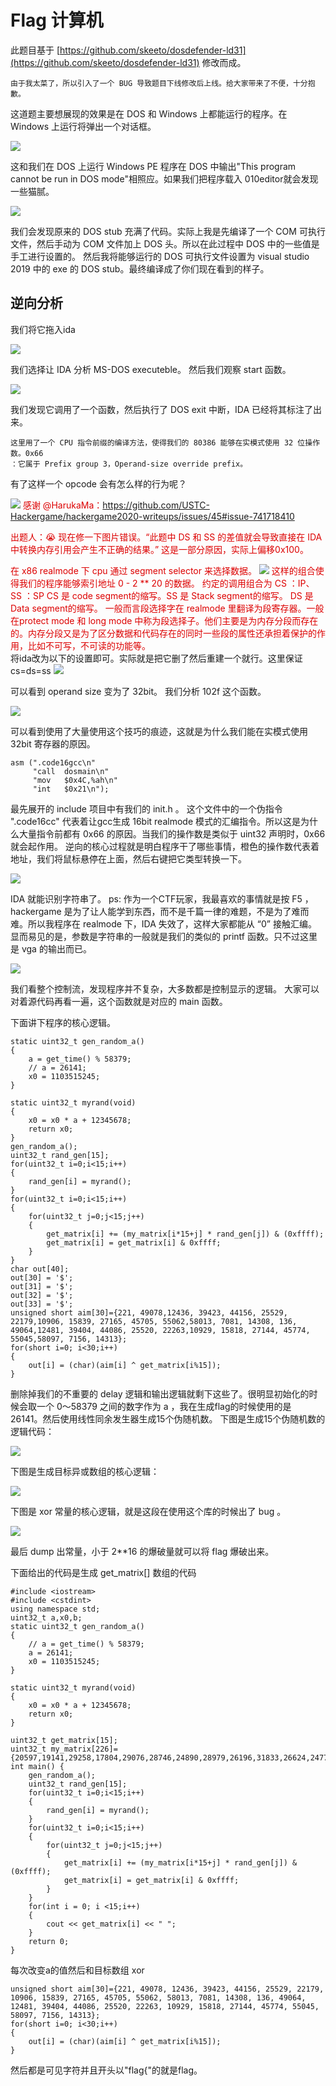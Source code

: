 # Flag 计算机
此题目基于 [https://github.com/skeeto/dosdefender-ld31](https://github.com/skeeto/dosdefender-ld31) 修改而成。

```
由于我太菜了，所以引入了一个 BUG 导致题目下线修改后上线。给大家带来了不便，十分抱歉。
```

这道题主要想展现的效果是在 DOS 和 Windows 上都能运行的程序。在 Windows 上运行将弹出一个对话框。

![](./pics/1.png)

这和我们在 DOS 上运行 Windows PE 程序在 DOS 中输出"This program cannot be run in DOS mode"相照应。如果我们把程序载入 010editor就会发现一些猫腻。

![](pics/2.png)

我们会发现原来的 DOS stub 充满了代码。实际上我是先编译了一个 COM 可执行文件，然后手动为 COM 文件加上 DOS 头。所以在此过程中 DOS 中的一些值是手工进行设置的。
然后我将能够运行的 DOS 可执行文件设置为 visual studio 2019 中的 exe 的 DOS stub。最终编译成了你们现在看到的样子。

## 逆向分析

我们将它拖入ida

![](pics/3.png)

我们选择让 IDA 分析 MS-DOS executeble。
然后我们观察 start 函数。

![](pics/4.png)

我们发现它调用了一个函数，然后执行了 DOS exit 中断，IDA 已经将其标注了出来。

```
这里用了一个 CPU 指令前缀的编译方法，使得我们的 80386 能够在实模式使用 32 位操作数。0x66
：它属于 Prefix group 3，Operand-size override prefix。
```
有了这样一个 opcode 会有怎么样的行为呢？

![](pics/5.png)
<font color="#dd0000">感谢 @HarukaMa：https://github.com/USTC-Hackergame/hackergame2020-writeups/issues/45#issue-741718410 

出题人：😭 现在修一下图片错误。“此题中 DS 和 SS 的差值就会导致直接在 IDA 中转换内存引用会产生不正确的结果。” 这是一部分原因，实际上偏移0x100。

在 x86 realmode 下 cpu 通过 segment selector 来选择数据。 
![](pics/12.png)
这样的组合使得我们的程序能够索引地址 0 - 2 ** 20 的数据。
约定的调用组合为 CS ：IP、 SS ：SP
CS 是 code segment的缩写。SS 是 Stack segment的缩写。 DS 是 Data segment的缩写。
一般而言段选择字在 realmode 里翻译为段寄存器。一般在protect mode 和 long mode 中称为段选择子。他们主要是为内存分段而存在的。内存分段又是为了区分数据和代码存在的同时一些段的属性还承担着保护的作用，比如不可写，不可读的功能等。
</font><br/>
将ida改为以下的设置即可。实际就是把它删了然后重建一个就行。这里保证cs=ds=ss
![](pics/13.png)




可以看到 operand size 变为了 32bit。
我们分析 102f 这个函数。

![](pics/6.png)

可以看到使用了大量使用这个技巧的痕迹，这就是为什么我们能在实模式使用 32bit 寄存器的原因。

```
asm (".code16gcc\n"
     "call  dosmain\n"
     "mov   $0x4C,%ah\n"
     "int   $0x21\n");
```
最先展开的 include 项目中有我们的 init.h 。
这个文件中的一个伪指令 ".code16cc" 代表着让gcc生成 16bit realmode 模式的汇编指令。所以这是为什么大量指令前都有 0x66 的原因。当我们的操作数是类似于 uint32 声明时，0x66 就会起作用。
逆向的核心过程就是明白程序干了哪些事情，橙色的操作数代表着地址，我们将鼠标悬停在上面，然后右键把它类型转换一下。

![](pics/14.png)

IDA 就能识别字符串了。
ps: 作为一个CTF玩家，我最喜欢的事情就是按 F5 ，hackergame 是为了让人能学到东西，而不是千篇一律的难题，不是为了难而难。所以我程序在 realmode 下，IDA 失效了，这样大家都能从 “0” 接触汇编。
显而易见的是，参数是字符串的一般就是我们的类似的 printf 函数。只不过这里是 vga 的输出而已。

![](pics/8.png)

我们看整个控制流，发现程序并不复杂，大多数都是控制显示的逻辑。
大家可以对着源代码再看一遍，这个函数就是对应的 main 函数。

下面讲下程序的核心逻辑。

```
static uint32_t gen_random_a()
{
    a = get_time() % 58379;
    // a = 26141;
    x0 = 1103515245;
}

static uint32_t myrand(void)
{
    x0 = x0 * a + 12345678;
    return x0;
}
gen_random_a();
uint32_t rand_gen[15];
for(uint32_t i=0;i<15;i++)
{
    rand_gen[i] = myrand();
}
for(uint32_t i=0;i<15;i++)
{
    for(uint32_t j=0;j<15;j++)
    {
        get_matrix[i] += (my_matrix[i*15+j] * rand_gen[j]) & (0xffff);
        get_matrix[i] = get_matrix[i] & 0xffff;
    }
}
char out[40];
out[30] = '$';
out[31] = '$';
out[32] = '$';
out[33] = '$';
unsigned short aim[30]={221, 49078,12436, 39423, 44156, 25529, 22179,10906, 15839, 27165, 45705, 55062,58013, 7081, 14308, 136, 49064,12481, 39404, 44086, 25520, 22263,10929, 15818, 27144, 45774, 55045,58097, 7156, 14313};
for(short i=0; i<30;i++)
{
    out[i] = (char)(aim[i] ^ get_matrix[i%15]);
}
```
删除掉我们的不重要的 delay 逻辑和输出逻辑就剩下这些了。很明显初始化的时候会取一个 0～58379 之间的数字作为 a ，我在生成flag的时候使用的是 26141。然后使用线性同余发生器生成15个伪随机数。
下图是生成15个伪随机数的逻辑代码：

![](pics/15.png)

下图是生成目标异或数组的核心逻辑：

![](pics/16.png)

下图是 xor 常量的核心逻辑，就是这段在使用这个库的时候出了 bug 。

![](pics/17.png)

最后 dump 出常量，小于 2**16 的爆破量就可以将 flag 爆破出来。

下面给出的代码是生成 get_matrix[] 数组的代码
```
#include <iostream>
#include <cstdint>
using namespace std;
uint32_t a,x0,b;
static uint32_t gen_random_a()
{
    // a = get_time() % 58379;
    a = 26141;
    x0 = 1103515245;
}

static uint32_t myrand(void)
{
    x0 = x0 * a + 12345678;
    return x0;
}

uint32_t get_matrix[15];
uint32_t my_matrix[226]={20597,19141,29258,17804,29076,28746,24890,28979,26196,31833,26624,24774,18916,29028,24033,22913,23436,25750,26539,21652,31296,22446,16506,21949,22761,30221,29477,29617,16497,23022,23179,30781,23877,29171,31665,26534,32159,22583,27525,28708,31216,17158,31988,32190,23747,21272,21278,24727,29984,25303,23445,23119,23155,26346,26389,30747,28948,31418,21323,31758,30911,18790,21312,25099,22348,25409,29357,22180,23588,28794,18133,25624,21972,23401,24821,31369,25187,31517,19840,28836,20794,20239,24523,30814,24016,17954,21227,16691,30290,23391,20482,24822,31968,30651,27908,22690,30875,31003,31747,19978,25482,18563,30143,27788,26658,26295,23244,27086,26456,24251,28647,22783,27460,19187,23252,24078,19203,26251,18113,19542,24533,16666,24038,32744,28670,30438,26379,18591,30109,26509,20947,27696,22945,27542,32128,25416,21675,19389,27085,29380,20163,21102,30936,30862,18230,21904,16938,16579,20641,27551,22740,24666,16836,23306,27661,26506,28623,29816,20166,29405,23982,30046,19365,24926,19029,32448,17567,17156,18678,28594,19769,28631,25769,31309,24457,30625,21825,29811,17112,31370,25345,24333,24005,31606,30942,21441,30599,22894,18015,19994,27901,26868,21948,27614,23449,21289,19588,19955,28133,16696,31509,26219,19946,27895,28760,28547,28315,16614,26006,17129,24769,24608,17714,17682,18532,17597,29247,28789,27011,29841,32640,17508,27662,23548,29514};
int main() {
    gen_random_a();
    uint32_t rand_gen[15];
    for(uint32_t i=0;i<15;i++)
    {
        rand_gen[i] = myrand();
    }
    for(uint32_t i=0;i<15;i++)
    {
        for(uint32_t j=0;j<15;j++)
        {
            get_matrix[i] += (my_matrix[i*15+j] * rand_gen[j]) & (0xffff);
            get_matrix[i] = get_matrix[i] & 0xffff;
        }
    }
    for(int i = 0; i <15;i++)
    {
        cout << get_matrix[i] << " ";
    }
    return 0;
}
```
每次改变a的值然后和目标数组 xor
```
unsigned short aim[30]={221, 49078, 12436, 39423, 44156, 25529, 22179, 10906, 15839, 27165, 45705, 55062, 58013, 7081, 14308, 136, 49064, 12481, 39404, 44086, 25520, 22263, 10929, 15818, 27144, 45774, 55045, 58097, 7156, 14313};
for(short i=0; i<30;i++)
{
    out[i] = (char)(aim[i] ^ get_matrix[i%15]);
}
```
然后都是可见字符并且开头以"flag{"的就是flag。
